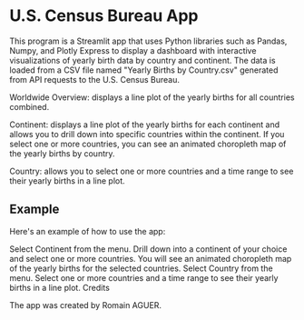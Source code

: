 # U.S. Census Bureau App

This program is a Streamlit app that uses Python libraries such as Pandas, Numpy, and Plotly Express to display a dashboard with interactive visualizations of yearly birth data by country and continent. The data is loaded from a CSV file named "Yearly Births by Country.csv" generated from API requests to the U.S. Census Bureau.

Worldwide Overview: displays a line plot of the yearly births for all countries combined.

Continent: displays a line plot of the yearly births for each continent and allows you to drill down into specific countries within the continent. If you select one or more countries, you can see an animated choropleth map of the yearly births by country.

Country: allows you to select one or more countries and a time range to see their yearly births in a line plot.

## Example

Here's an example of how to use the app:

Select Continent from the menu.
Drill down into a continent of your choice and select one or more countries.
You will see an animated choropleth map of the yearly births for the selected countries.
Select Country from the menu.
Select one or more countries and a time range to see their yearly births in a line plot.
Credits

The app was created by Romain AGUER.
